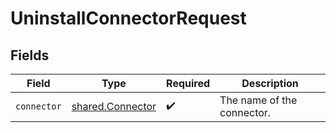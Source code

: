 # UninstallConnectorRequest


## Fields

| Field                                                | Type                                                 | Required                                             | Description                                          |
| ---------------------------------------------------- | ---------------------------------------------------- | ---------------------------------------------------- | ---------------------------------------------------- |
| `connector`                                          | [shared.Connector](../../models/shared/connector.md) | :heavy_check_mark:                                   | The name of the connector.                           |
